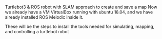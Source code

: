 Turtlebot3 & ROS robot with SLAM approach to create and save a map
Now we already have a VM VirtualBox running with ubuntu 18.04, and we have already installed ROS Melodic inside it.

These will be the steps to install the tools needed for simulating, mapping, and controlling a turtlebot robot
